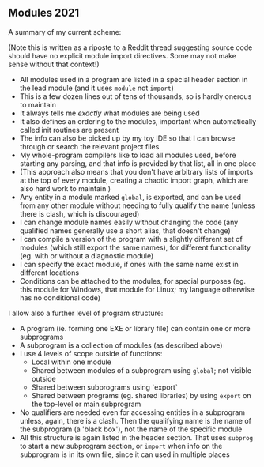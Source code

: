 ## Modules 2021

A summary of my current scheme:

(Note this is written as a riposte to a Reddit thread suggesting source code should have no explicit module import directives. Some may not make sense without that context!)

* All modules used in a program are listed in a special header section in the lead module (and it uses `module` not `import`)
* This is a few dozen lines out of tens of thousands, so is hardly onerous to maintain
* It always tells me *exactly* what modules are being used
* It also defines an ordering to the modules, important when automatically called init routines are present
* The info can also be picked up by my toy IDE so that I can browse through or search the relevant project files
* My whole-program compilers like to load all modules used, before starting any parsing, and that info is provided by that list, all in one place
* (This approach also means that you don't have arbitrary lists of imports at the top of every module, creating a chaotic import graph, which are also hard work to maintain.)
* Any entity in a module marked `global`, is exported, and can be used from any other module without needing to fully qualify the name (unless there is clash, which is discouraged)
* I can change module names easily without changing the code (any qualified names generally use a short alias, that doesn't change)
* I can compile a version of the program with a slightly different set of modules (which still export the same names), for different functionality (eg. with or without a diagnostic module)
* I can specify the exact module, if ones with the same name exist in different locations
* Conditions can be attached to the modules, for special purposes (eg. this module for Windows, that module for Linux; my language otherwise has no conditional code)

I allow also a further level of program structure:

* A program (ie. forming one EXE or library file) can contain one or more subprograms
* A subprogram is a collection of modules (as described above)
* I use 4 levels of scope outside of functions:
   * Local within one module
   * Shared between modules of a subprogram using `global`; not visible outside
   * Shared between subprograms using \`export\`
   * Shared between programs (eg. shared libraries) by using `export` on the top-level or main subprogram
* No qualifiers are needed even for accessing entities in a subprogram unless, again, there is a clash. Then the qualifying name is the name of the subprogram (a 'black box'), not the name of the specific module
* All this structure is again listed in the header section. That uses `subprog` to start a new subprogram section, or `import` when info on the subprogram is in its own file, since it can used in multiple places

